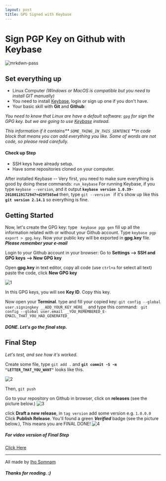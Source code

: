 ```yaml
---
layout: post
title: GPG Signed with Keybase
---
```


# Sign PGP Key on Github with Keybase
![mrkdwn-pass](https://img.shields.io/badge/Markdown-passed-brightgreen.svg)
## Set everything up
- Linux Computer _(Windows or MacOS is compatible but you need to install GIT manually)_
- You need to install [Keybase](https://keybase.io), login or sign up one if you don't have.
- Your basic skill with __Git__ and __Github__:


_You need to know that Linux are have a default software: ```gpg``` for sign the GPG key. but we are going to use [Keybase](https://keybase.io) instead._


_This information if it contains**
```SOME_THING_IN_THIS_SENTENCE``` **in code block that means you can add everything you like. Some of words are not code, so please read carefully._ 

#### Check up Step
 - SSH keys have already setup.
 - Have some repositories cloned on your computer.

After installed Keybase -- Very first, you need to make sure everything is good by doing these commands:
```run_keybase```
For running Keybase, if you type ```keybase --version```, and it output __```keybase version 1.0.39-20180119172947+d29f565ed```__  then, type ```git --version ``` if it's show up like this __```git version 2.14.1```__ so everything is fine.

## Getting Started

Now, let's create the GPG key: type ``` keybase pgp gen``` fill up all the information related with or without your Github account. Type ```keybase pgp export > gpg.key```. Now your public key will be exported in __gpg.key__ file.
**_Please remember your e-mail_**

Login to your Github account in your browser:
Go to __Settings --> SSH and GPG keys --> New GPG key__

Open __gpg.key__ in text editor, copy all code (use ```ctrl+a``` for select all text) paste the code, click __New GPG key__

![1](https://i.imgur.com/TiyiF9w.png)

In this GPG keys, you will see __Key ID__. Copy this key.

Now open your __Terminal__. type and fill your copied key: ```git config --global user.signingkey __ADD_YOUR_KEY_HERE__```
and type this command: ``` git config --global user.email __YOU_REMEMBERED_E-EMAIL_THAT_YOU_HAD_GENERATED_```

##### DONE. Let's go the final step.

## Final Step

_Let's test, and see how it's worked._

Create some file, type ```git add .``` and __```git commit -S -m "LETTER_THAT_YOU_WANT"```__
looks like this.

![2](https://i.imgur.com/EoN2py4.png)

Then, ```git push```

Go to your repository on Github in browser,
click on __releases__ (see the picture below.)
![3](https://i.imgur.com/Etzs0QT.png)

click __Draft a new release__, in ```tag version``` add some version e.g. ```1.0.0.0```
Click __Publish Release__. You'll found a green _**Verified**_ badge (see the picture below.), This means you are FINAL DONE!
![4](https://i.imgur.com/zH0fnpG.png)

##### For video version of Final Step

[Click Here](https://streamable.com/s/8737f/ftsonw")

***
All made by [Iho Somnam](https://ihosomnam.com)

##### Thanks for reading. :)
